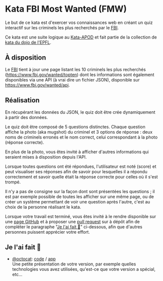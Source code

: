 # Kata FBI Most Wanted (FMW)

Le but de ce kata est d'exercer vos connaissances web en créant un quiz 
interactif sur les criminels les plus recherchés par le [FBI].

Ce kata est une suite logique au [Kata-APOD] et fait partie de la collection de
[kata du dojo de l'EPFL].


## À disposition

Le [FBI] tient à jour une page listant les 10 criminels les plus recherchés 
(<https://www.fbi.gov/wanted/topten>) dont les informations sont également 
disponibles via une API (à vrai dire un fichier JSON), disponible sur 
<https://www.fbi.gov/wanted/api>.


## Réalisation

En récupérant les données du JSON, le quiz doit être crée dynamiquement à partir
des données.

Le quiz doit être composé de 5 questions distinctes. Chaque question affiche la
photo (aka mugshot) du criminel et 3 options de réponse : deux noms de criminels
erronés et le nom correct, celui correspondant à la photo (réponse correcte).

En plus de la photo, vous êtes invité à afficher d'autres informations qui
seraient mises à disposition depuis l'API.

Lorsque toutes questions ont été répondues, l'utilisateur est noté (score)
et peut visualiser ses réponses afin de savoir pour lesquelles il a répondu
correctement et savoir quelle était la réponse correcte pour celles où il s'est
trompé.

Il n'y a pas de consigne sur la façon dont sont présentées les questions ; il
est par exemple possible de toutes les afficher sur une même page, ou de créer
un système permettant de voir une question après l'autre, c'est au choix de la
personne réalisant le kata.

Lorsque votre travail est terminé, vous êtes invité à le rendre disponible
sur une [page GitHub](https://pages.github.com/) et à proposer une [pull
request](https://docs.github.com/en/github/collaborating-with-pull-requests/proposing-changes-to-your-work-with-pull-requests/about-pull-requests)
sur à dépôt afin de compléter le paragraphe "[Je l'ai fait 💪](#je-lai-fait-)"
ci-dessous, afin que d'autres personnes puissent apprécier votre effort.


## Je l'ai fait 💪

* [@octocat](https://github.com/octocat): [code](https://#) / [app](https://#)  
  Une petite présentation de votre version, par exemple quelles technologies
  vous avez utilisées, qu'est-ce que votre version a spécial, etc...


[FBI]: https://www.fbi.gov
[Kata-APOD]: https://github.com/epfl-dojo/Kata-APOD
[kata du dojo de l'EPFL]: https://github.com/topics/epfl-dojo-kata
